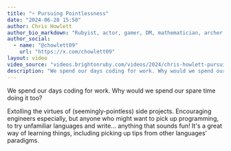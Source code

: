 ```yaml
---
title: "⚡️ Pursuing Pointlessness"
date: "2024-06-28 15:50"
author: Chris Howlett
author_bio_markdown: "Rubyist, actor, gamer, DM, mathematician, archer, serial procrastinator. Getting rapidly lefter with age. Was on #OnlyConnect once"
author_social:
  - name: "@chowlett09"
    url: "https://x.com/chowlett09"
layout: video
video_source: "videos.brightonruby.com/videos/2024/chris-howlett-pursuing-pointlessness.mp4"
description: "We spend our days coding for work. Why would we spend our spare time doing it too?"
---
```


We spend our days coding for work. Why would we spend our spare time doing it too?

Extolling the virtues of (seemingly-pointless) side projects. Encouraging engineers especially, but anyone who might want to pick up programming, to try unfamiliar languages and write... anything that sounds fun! It's a great way of learning things, including picking up tips from other languages’ paradigms.

